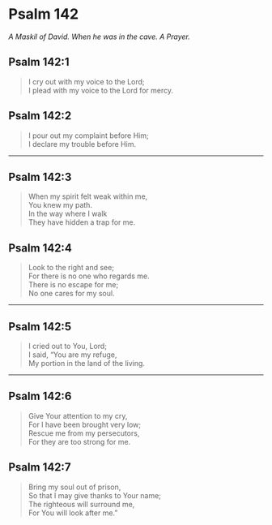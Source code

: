 # Psalm 142

_A Maskil of David. When he was in the cave. A Prayer._

## Psalm 142:1

> I cry out with my voice to the Lord;  
> I plead with my voice to the Lord for mercy.

## Psalm 142:2

> I pour out my complaint before Him;  
> I declare my trouble before Him.

---

## Psalm 142:3

> When my spirit felt weak within me,  
> You knew my path.  
> In the way where I walk  
> They have hidden a trap for me.

## Psalm 142:4

> Look to the right and see;  
> For there is no one who regards me.  
> There is no escape for me;  
> No one cares for my soul.

---

## Psalm 142:5

> I cried out to You, Lord;  
> I said, “You are my refuge,  
> My portion in the land of the living.

---

## Psalm 142:6

> Give Your attention to my cry,  
> For I have been brought very low;  
> Rescue me from my persecutors,  
> For they are too strong for me.

## Psalm 142:7

> Bring my soul out of prison,  
> So that I may give thanks to Your name;  
> The righteous will surround me,  
> For You will look after me.”
